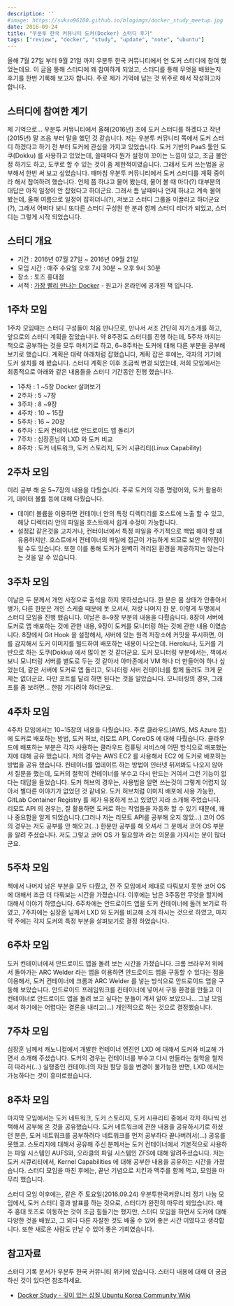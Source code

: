 ```yaml
---
description: ''
#image: https://sukso96100.github.io/blogimgs/docker_study_meetup.jpg
date: 2016-09-24
title: "우분투 한국 커뮤니티 도커(Docker) 스터디 후기"
tags: ["review", "docker", "study", "update", "note", "ubuntu"]
---
```


올해 7월 27일 부터 9월 21일 까지 우분투 한국 커뮤니티에서 연 도커 스터디에 참여 했었는데요.
이 글을 통해 스터디에 왜 참여하게 되었고, 스터디를 통해 무엇을 배웠는지 후기를 한번 기록해 보고자 합니다.
주로 제가 기억에 남는 것 위주로 해서 작성하고자 합니다.

## 스터디에 참여한 계기
제 기억으로... 우분투 커뮤니티에서 올해(2016년) 초에 도커 스터디를 하겠다고 작년(2015년) 말 즈음 부터 말을 했던 것 같습니다.
저는 우분투 커뮤니티 쪽에서 도커 스터디 하겠다고 하기 전 부터 도커에 관심을 가지고 있었습니다.
도커 기반의 PaaS 툴인 도쿠(Dokku) 를 사용하고 있었는데, 쓸때마다 뭔가 설정이 꼬이는 느낌이 있고, 조금 불안정 하기도 하고, 도쿠로 할 수 있는 것이 좀 제한적이였습니다.
그래서 도커 쓰는법을 공부해서 한번 써 보고 싶었습니다. 때마침 우분투 커뮤니티에서 도커 스터디를 계획 중이라 해서 참여하려 했습니다.
언제 쯤 하냐고 물어 봤는데, 물어 볼 때 마다(?) 대부분의 대답은 아직 일정이 안 잡혔다고 하더군요. 그래서 틈 날때마나 언제 하냐고 계속 물어 봤는데,
올해 여름으로 일정이 잡히더니(?), 저보고 스터디 그룹을 이끌라고 하더군요(?), 그래서 어쩌다 보니 또다른 스터디 구성원 한 분과 함께 스터디 리더가 되었고,
스터디는 그렇게 시작 되었습니다.

## 스터디 개요

 - 기간 : 2016년 07월 27일 ~ 2016년 09월 21일
 - 모임 시간 : 매주 수요일 오후 7시 30분 ~ 오후 9시 30분
 - 장소 : 토즈 홍대점
 - 서적 : [가장 빨리 만나는 Docker](http://pyrasis.com/docker.html) - 원고가 온라인에 공개된 책 입니다.

## 1주차 모임
1주차 모임때는 스터디 구성들이 처음 만나므로, 만나서 서조 간단히 자기소개를 하고, 앞으로의 스터디 계획을 잡았습니다.
약 8주정도 스터디를 진행 하는데, 5주차 까지는 책으로 공부하는 것을 모두 마치기로 하고, 6~8주차는 도커에 대해 다른 부분을 공부해 보기로 했습니다.
계획은 대략 아래처럼 잡혔습니다, 계획 잡은 후에는, 각자의 기기에 도커 설치를 해 봤습니다. 스터디 계획은 이후 조금씩 변경 되었는데,
저희 모임에서는 최종적으로 아래와 같은 내용들을 스터디 기간동안 진행 했습니다.

 - 1주차 : 1 ~5장 Docker 살펴보기
 - 2주차 : 5 ~7장
 - 3주차 : 8 ~9장
 - 4주차 : 10 ~ 15장
 - 5주차 : 16 ~ 20장
 - 6주차 : 도커 컨테이너로 안드로이드 앱 돌리기
 - 7주차 : 심장훈님의 LXD 와 도커 비교
 - 8주차 : 도커 네트워크, 도커 스토리지, 도커 시큐리티(Linux Capability)

## 2주차 모임
미리 공부 해 온 5~7장의 내용을 다뤘습니다. 주로 도커의 각종 명령어와, 도커 활용하기, 데이터 볼륨 등에 대해 다뤘습니다.
 - 데이터 볼륨을 이용하면 컨테이너 안의 특정 디렉터리를 호스트에 노출 할 수 있고, 해당 디렉터리 안의 파일을 호스트에서 쉽게 수정이 가능합니다.
 - 설정값 같은것을 고치거나, 컨터이너에서 특정 파일을 주기적으로 백업 해야 할 떄 유용하지만. 호스트에서 컨테이너의 파일에 접근이 가능하게 되므로 보안 취약점이 될 수도 있습니다. 또한 이를 통해 도커가 완벽히 격리된 환경을 제공하지는 않는다는 것을 알 수 있습니다.

## 3주차 모임
이날은 두 분께서 개인 사정으로 출석을 하지 못하셨습니다. 한 분은 몸 상태가 안좋아서 병가, 다른 한분은 개인 스케줄 때문에 못 오셔서,
저랑 나머지 한 분. 이렇게 두명에서 스터디 모임을 진행 했습니다. 이날은 8~9장 부분의 내용을 다뤘습니다.
8장이 서버에 도커로 앱 배포하는 것에 관한 내용, 9장이 도커를 모니터링 하는 것에 관한 내용 이였습니다.
8장에서 Git Hook 을 설정해서, 서버에 있는 원격 저장소에 커밋을 푸시하면, 이를 감지해서 도커 이미지를 빌드하여 배포하는 내용이 나오는데.
Heroku나, 도커를 기반으로 하는 도쿠(Dokku) 에서 많이 본 것 같더군요.
도커 모니터링 부분에서는, 책에서 보니 모니터링 서버를 별도로 두는 것 같아서 아마존에서 VM 하나 더 만들어야 하나 싶었는데, 같은 서버에 도커로 앱 돌리고, 모니터링 서버 컨테이너를 함께 돌려도 크게 문제는 없더군요. 다만 포트를 달리 하면 된다는 것을 알았습니다. 모니터링의 경우, 그래프를 좀 보려면... 한참 기다려야 하더군요.

## 4주차 모임
4주차 모임에서는 10~15장의 내용을 다뤘습니다. 주로 클라우드(AWS, MS Azure 등)에 도커로 배포하는 방법, 도커 허브, 리모트 API, CoreOS 에 대해 다뤘습니다.
클라우드에 배포하는 부분은 각자 사용하는 클라우드 컴퓨팅 서비스에 어떤 방식으로 배포했는지에 대해 공유 했습니다. 저의 경우는 AWS EC2 를 사용해서 EC2 에 도커로 배포하는 방법을 공유 했습니다.
컨테이너를 업데이트 하는 방법이 인터넷 뒤져봐도 나오지 않아서 질문을 했는데, 도커의 철학이 컨테이너를 부수고 다시 만드는 거여서 그런 기능이 없다는 대답을 들었습니다.
도커 허브의 경우는, 사용법을 알면 쓰는것이 그렇게 어렵지 않아서 별다른 이야기가 없었던 것 같네요. 도커 허브처럼 이미지 배포에 사용 가능한, GitLab Container Registry 를 제가 유용하게 쓰고 있었던 지라 소개해 주었습니다.
리모트 API 의 경우는, 잘 활용하면 도커로 하는 작업들을 자동화 할 수 있기 때문에, 꽤나 중요함을 알게 되었습니다.(그러나 저는 리모트 API를 공부해 오지 않았...)
코어 OS 의 경우는 저도 공부를 안 해오고(...) 한분만 공부를 해 오셔서 그 분께서 코어 OS 부분을 알려 주셨습니다. 저도 그렇고 코어 OS 가 필요할까 라는 의문을 가지시는 분이 많더군요.

## 5주차 모임
책에서 나머지 남은 부분을 모두 다뤘고, 전 주 모임에서 제대로 다뤄보지 못한 코어 OS 에 대해서 조금 더 다뤄보는 시간을 가졌습니다.
이후에는 남은 3주동안 무엇을 할지에 대해서 이야기 하였습니다. 6주차에는 안드로이드 앱을 도커 컨테이너에 돌려 보기로 하였고,
7주차에는 심장훈 님께서 LXD 와 도커를 비교해 소개 하시는 것으로 하였고, 마지막 주에는 각지 도커의 특정 부분을 살펴보기로 결정 하였습니다.

## 6주차 모임
도커 컨테이너에서 안드로이드 앱을 돌려 보는 시간을 가졌습니다. 크롬 브라우저 위에서 돌아가는 ARC Welder 라는 앱을 이용하면 안드로이드 앱을 구동할 수 있다는 점을 이용해서, 도커 컨테이너에 크롬과 ARC Welder 를 넣는 방식으로 안드로이드 앱을 구동해 보았습니다.
안드로이드 프레임워크를 컨테이너에 넣어서 구동 환경을 만들고 이 컨테이너로 안드로이드 앱을 돌려 보고 싶다는 분들이 계셔 알아 보았으나... 그날 모임에서 하기에는 어렵다는 결론을 내리고(...) 개인적으로 하는 것으로 결정했습니다.

## 7주차 모임
심장훈 님께서 캐노니컬에서 개발한 컨테이너 엔진인 LXD 에 대해서 도커와 비교해 가면서 소개해 주셨습니다. 도커의 경우는 컨테이너를 부수고 다시 만들라는 철학을 철저히 따라서(...) 실행중인 컨테이너의 자원 할당 등을 변경이 불가능한 반면, LXD 에서는 가능하다는 것이 흥미로웠습니다.

## 8주차 모임
마지막 모임에서는 도커 네트워크, 도커 스토리지, 도커 시큐리티 중에서 각자 하나씩 선택해서 공부해 온 것을 공유했습니다.
도커 네트워크에 관한 내용을 공유하시기로 하셨던 분은, 도커 네트워크를 공부하려다 네트워크를 먼저 공부하다 끝나버려서(...) 공유를 못했고.
스토리지에 대해서 공유해 주신 분께서는 도커 컨테이너에서 기본적으로 사용하는 파일 시스템인 AUFS와, 오라클의 파일 시스템인 ZFS에 대해 알려주셨습니다.
저는 도커 시큐리티에서, Kernel Capabilities 에 대해 공부한 내용을 공유하는 시간을 가졌습니다.
스터디 모임을 마친 후에는, 끝난 기념으로 치킨과 맥주를 함께 먹고, 모임을 마무리 했습니다.

스터디 모임 이후에는, 같은 주 토요일(2016.09.24) 우분투한국커뮤니티 정기 나눔 모임에서, 도커 스터디 결과 발표를 하는 것으로, 스터디가 완전히 마무리 되었습니다. 매 주 홍대 토즈로 이동하는 것이 조금 힘들기는 했지만, 스터디 모임을 하면서 도커에 대해 다양한 것을 배웠고, 그 외다 다른 자잘한 것도 배울 수 있어 좋은 시간 이였다고 생각합니다. 또한 새로운 사람도 만날 수 있어 좋은 기회였습니다.

## 참고자료
스터디 기록 문서가 우분투 한국 커뮤니티 위키에 있습니다. 스터디 내용에 대해 더 궁금하신 것이 있다면 참조하세요.   
 - [Docker Study - 깊이 있는 삽질 Ubuntu Korea Community Wiki](https://wiki.ubuntu-kr.org/index.php/Docker_Study)
